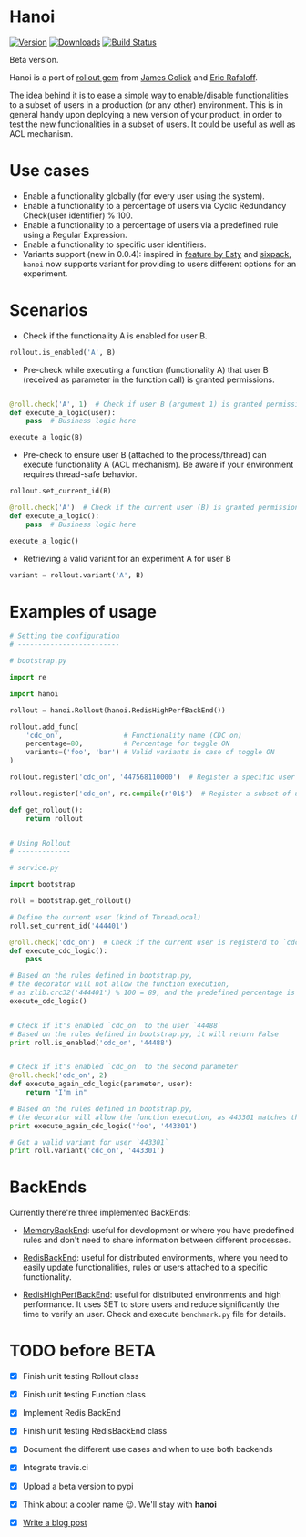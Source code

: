 
# Hanoi

[![Version](https://pypip.in/v/hanoi/badge.png)](https://crate.io/packages/hanoi)
[![Downloads](https://pypip.in/d/hanoi/badge.png)](https://crate.io/packages/hanoi)
[![Build Status](https://travis-ci.org/juandebravo/hanoi.svg?branch=master)](https://travis-ci.org/juandebravo/hanoi)

Beta version.

Hanoi is a port of [rollout gem](https://github.com/FetLife/rollout) from [James Golick](https://github.com/jamesgolick) and [Eric Rafaloff](https://github.com/EricR).

The idea behind it is to ease a simple way to enable/disable functionalities to a subset of users in a production (or any other) environment. This is in general handy upon deploying a new version of your product, in order to test the new functionalities in a subset of users. It could be useful as well as ACL mechanism.

# Use cases

* Enable a functionality globally (for every user using the system).
* Enable a functionality to a percentage of users via Cyclic Redundancy Check(user identifier) % 100.
* Enable a functionality to a percentage of users via a predefined rule using a Regular Expression.
* Enable a functionality to specific user identifiers.
* Variants support (new in 0.0.4): inspired in [feature by Esty](https://github.com/etsy/feature) and [sixpack](https://github.com/seatgeek/sixpack), `hanoi` now supports variant for providing to users different
options for an experiment.

# Scenarios

* Check if the functionality A is enabled for user B.

```python
rollout.is_enabled('A', B)
```

* Pre-check while executing a function (functionality A) that user B (received as parameter in the function call) is granted permissions.

```python

@roll.check('A', 1)  # Check if user B (argument 1) is granted permissions to execute A
def execute_a_logic(user):
    pass  # Business logic here

execute_a_logic(B)
```

* Pre-check to ensure user B (attached to the process/thread) can execute functionality A (ACL mechanism). Be aware if your environment requires thread-safe behavior.

```python
rollout.set_current_id(B)

@roll.check('A')  # Check if the current user (B) is granted permissions to execute A
def execute_a_logic():
    pass  # Business logic here

execute_a_logic()
```

* Retrieving a valid variant for an experiment A for user B

```python
variant = rollout.variant('A', B)
```


# Examples of usage


```python
# Setting the configuration
# -------------------------

# bootstrap.py

import re

import hanoi

rollout = hanoi.Rollout(hanoi.RedisHighPerfBackEnd())

rollout.add_func(
    'cdc_on',               # Functionality name (CDC on)
    percentage=80,          # Percentage for toggle ON
    variants=('foo', 'bar') # Valid variants in case of toggle ON
)

rollout.register('cdc_on', '447568110000')  # Register a specific user

rollout.register('cdc_on', re.compile(r'01$')  # Register a subset of users

def get_rollout():
    return rollout


# Using Rollout
# -------------

# service.py

import bootstrap

roll = bootstrap.get_rollout()

# Define the current user (kind of ThreadLocal)
roll.set_current_id('444401')

@roll.check('cdc_on')  # Check if the current user is registerd to `cdc_on`
def execute_cdc_logic():
    pass

# Based on the rules defined in bootstrap.py,
# the decorator will not allow the function execution,
# as zlib.crc32('444401') % 100 = 89, and the predefined percentage is 80
execute_cdc_logic()


# Check if it's enabled `cdc_on` to the user `44488`
# Based on the rules defined in bootstrap.py, it will return False
print roll.is_enabled('cdc_on', '44488')


# Check if it's enabled `cdc_on` to the second parameter
@roll.check('cdc_on', 2)
def execute_again_cdc_logic(parameter, user):
    return "I'm in"

# Based on the rules defined in bootstrap.py,
# the decorator will allow the function execution, as 443301 matches the reg expr.
print execute_again_cdc_logic('foo', '443301')

# Get a valid variant for user `443301`
print roll.variant('cdc_on', '443301')

```

# BackEnds

Currently there're three implemented BackEnds:

- [MemoryBackEnd](https://github.com/juandebravo/hanoi/blob/master/hanoi/backend.py#L65): useful for development or where you have predefined rules and don't need to share information between different processes.

- [RedisBackEnd](https://github.com/juandebravo/hanoi/blob/master/hanoi/backend.py#L125): useful for distributed environments, where you need to easily update functionalities, rules or users attached to a specific functionality.

- [RedisHighPerfBackEnd](https://github.com/juandebravo/hanoi/blob/master/hanoi/backend.py#L264): useful for distributed environments and high performance. It uses SET to store users and reduce significantly the time to verify an user. Check and execute `benchmark.py` file for details.

# TODO before BETA

- [X] Finish unit testing Rollout class
- [X] Finish unit testing Function class
- [X] Implement Redis BackEnd
- [X] Finish unit testing RedisBackEnd class
- [X] Document the different use cases and when to use both backends
- [X] Integrate travis.ci
- [X] Upload a beta version to pypi
- [X] Think about a cooler name :wink:. We'll stay with **hanoi**
- [X] [Write a blog post](http://www.juandebravo.com/2015/02/15/toggle-func-in-python/)

